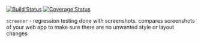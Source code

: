 [![Build Status](https://travis-ci.org/minond/screener.svg?branch=master)](https://travis-ci.org/minond/screener)
[![Coverage Status](https://coveralls.io/repos/minond/screener/badge.png?branch=master)](https://coveralls.io/r/minond/screener?branch=master)

`screener` - regression testing done with screenshots. compares screenshots of your web app to make sure there are no unwanted style or layout changes
